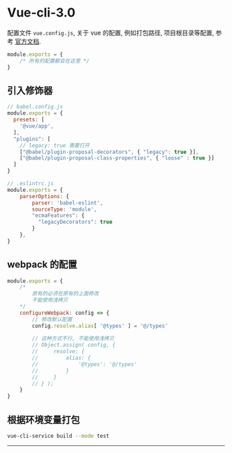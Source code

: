 # Vue-cli-3.0

配置文件 `vue.config.js`, 关于 vue 的配置, 例如打包路径, 项目根目录等配置, 参考 [官方文档][1].

```js
module.exports = {
    /* 所有的配置都会在这里 */
}
```



## 引入修饰器

```js
// babel.config.js
module.exports = {
  presets: [
    '@vue/app',
  ],
  "plugins": [
    // legacy: true 需要打开
    ["@babel/plugin-proposal-decorators", { "legacy": true }],
    ["@babel/plugin-proposal-class-properties", { "loose" : true }]
  ]
}
```

```js
// .eslintrc.js
module.exports = {
    parserOptions: {
        parser: 'babel-eslint',
        sourceType: 'module',
        "ecmaFeatures": {
          "legacyDecorators": true
        }
    },
}
```





## webpack 的配置

```js
module.exports = {
    /*
        原有的必须在原有的上面修改
        不能使用浅拷贝
    */
    configureWebpack: config => {
        // 修改默认配置
        config.resolve.alias[ '@types' ] = '@/types'
        
        // 这种方式不行, 不能使用浅拷贝
        // Object.assign( config, {
        //     resolve: {
        //         alias: {
        //             '@types': '@/types'
        //         }
        //     }
        // } );
    }
}
```



## 根据环境变量打包

```bash
vue-cli-service build --mode test
```





---

[1]: https://cli.vuejs.org/zh/config/#vue-config-js	"vue3 官方文档"

